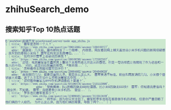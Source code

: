 # zhihuSearch_demo
## 搜索知乎Top 10热点话题
![](https://github.com/TianlunXiong/zhihuSearch_demo/raw/master/leijun.jpg)
